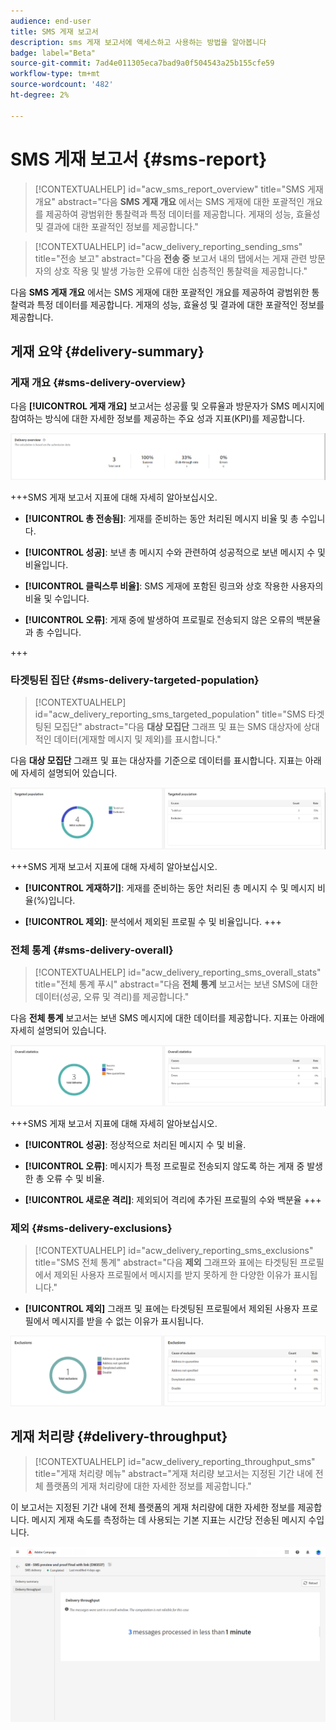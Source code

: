 ```yaml
---
audience: end-user
title: SMS 게재 보고서
description: sms 게재 보고서에 액세스하고 사용하는 방법을 알아봅니다
badge: label="Beta"
source-git-commit: 7ad4e011305eca7bad9a0f504543a25b155cfe59
workflow-type: tm+mt
source-wordcount: '482'
ht-degree: 2%

---
```


# SMS 게재 보고서 {#sms-report}

>[!CONTEXTUALHELP]
>id="acw_sms_report_overview"
>title="SMS 게재 개요"
>abstract="다음 **SMS 게재 개요** 에서는 SMS 게재에 대한 포괄적인 개요를 제공하여 광범위한 통찰력과 특정 데이터를 제공합니다. 게재의 성능, 효율성 및 결과에 대한 포괄적인 정보를 제공합니다."

>[!CONTEXTUALHELP]
>id="acw_delivery_reporting_sending_sms"
>title="전송 보고"
>abstract="다음 **전송 중** 보고서 내의 탭에서는 게재 관련 방문자의 상호 작용 및 발생 가능한 오류에 대한 심층적인 통찰력을 제공합니다."

다음 **SMS 게재 개요** 에서는 SMS 게재에 대한 포괄적인 개요를 제공하여 광범위한 통찰력과 특정 데이터를 제공합니다. 게재의 성능, 효율성 및 결과에 대한 포괄적인 정보를 제공합니다.

## 게재 요약 {#delivery-summary}

### 게재 개요 {#sms-delivery-overview}

다음 **[!UICONTROL 게재 개요]** 보고서는 성공률 및 오류율과 방문자가 SMS 메시지에 참여하는 방식에 대한 자세한 정보를 제공하는 주요 성과 지표(KPI)를 제공합니다.

![](assets/reporting_sms_3.png)

+++SMS 게재 보고서 지표에 대해 자세히 알아보십시오.

* **[!UICONTROL 총 전송됨]**: 게재를 준비하는 동안 처리된 메시지 비율 및 총 수입니다.

* **[!UICONTROL 성공]**: 보낸 총 메시지 수와 관련하여 성공적으로 보낸 메시지 수 및 비율입니다.

* **[!UICONTROL 클릭스루 비율]**: SMS 게재에 포함된 링크와 상호 작용한 사용자의 비율 및 수입니다.

* **[!UICONTROL 오류]**: 게재 중에 발생하여 프로필로 전송되지 않은 오류의 백분율과 총 수입니다.

+++


### 타겟팅된 집단 {#sms-delivery-targeted-population}


>[!CONTEXTUALHELP]
>id="acw_delivery_reporting_sms_targeted_population"
>title="SMS 타겟팅된 모집단"
>abstract="다음 **대상 모집단** 그래프 및 표는 SMS 대상자에 상대적인 데이터(게재할 메시지 및 제외)를 표시합니다."

다음 **대상 모집단** 그래프 및 표는 대상자를 기준으로 데이터를 표시합니다. 지표는 아래에 자세히 설명되어 있습니다.

![](assets/reporting_sms_4.png)

+++SMS 게재 보고서 지표에 대해 자세히 알아보십시오.

* **[!UICONTROL 게재하기]**: 게재를 준비하는 동안 처리된 총 메시지 수 및 메시지 비율(%)입니다.

* **[!UICONTROL 제외]**: 분석에서 제외된 프로필 수 및 비율입니다.
+++


### 전체 통계 {#sms-delivery-overall}


>[!CONTEXTUALHELP]
>id="acw_delivery_reporting_sms_overall_stats"
>title="전체 통계 푸시"
>abstract="다음 **전체 통계** 보고서는 보낸 SMS에 대한 데이터(성공, 오류 및 격리)를 제공합니다."

다음 **전체 통계** 보고서는 보낸 SMS 메시지에 대한 데이터를 제공합니다. 지표는 아래에 자세히 설명되어 있습니다.

![](assets/reporting_sms_5.png)

+++SMS 게재 보고서 지표에 대해 자세히 알아보십시오.

* **[!UICONTROL 성공]**: 정상적으로 처리된 메시지 수 및 비율.

* **[!UICONTROL 오류]**: 메시지가 특정 프로필로 전송되지 않도록 하는 게재 중 발생한 총 오류 수 및 비율.

* **[!UICONTROL 새로운 격리]**: 제외되어 격리에 추가된 프로필의 수와 백분율
+++

### 제외 {#sms-delivery-exclusions}


>[!CONTEXTUALHELP]
>id="acw_delivery_reporting_sms_exclusions"
>title="SMS 전체 통계"
>abstract="다음 **제외** 그래프와 표에는 타겟팅된 프로필에서 제외된 사용자 프로필에서 메시지를 받지 못하게 한 다양한 이유가 표시됩니다."


* **[!UICONTROL 제외]** 그래프 및 표에는 타겟팅된 프로필에서 제외된 사용자 프로필에서 메시지를 받을 수 없는 이유가 표시됩니다.

![](assets/reporting_sms_6.png)

## 게재 처리량 {#delivery-throughput}

>[!CONTEXTUALHELP]
>id="acw_delivery_reporting_throughput_sms"
>title="게재 처리량 메뉴"
>abstract="게재 처리량 보고서는 지정된 기간 내에 전체 플랫폼의 게재 처리량에 대한 자세한 정보를 제공합니다."

이 보고서는 지정된 기간 내에 전체 플랫폼의 게재 처리량에 대한 자세한 정보를 제공합니다. 메시지 게재 속도를 측정하는 데 사용되는 기본 지표는 시간당 전송된 메시지 수입니다.

![](assets/reporting_sms_2.png)

